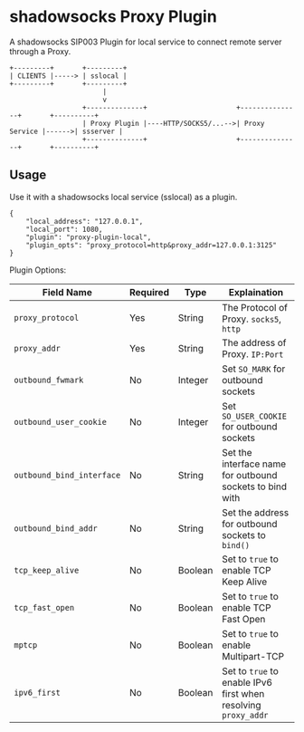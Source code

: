 # shadowsocks Proxy Plugin

A shadowsocks SIP003 Plugin for local service to connect remote server through a Proxy.

```plain
+---------+       +---------+
| CLIENTS |-----> | sslocal |
+---------+       +---------+
                       |
                       v
                  +--------------+                      +---------------+       +----------+
                  | Proxy Plugin |----HTTP/SOCKS5/...-->| Proxy Service |------>| ssserver |
                  +--------------+                      +---------------+       +----------+
```

## Usage

Use it with a shadowsocks local service (sslocal) as a plugin.

```jsonc
{
    "local_address": "127.0.0.1",
    "local_port": 1080,
    "plugin": "proxy-plugin-local",
    "plugin_opts": "proxy_protocol=http&proxy_addr=127.0.0.1:3125"
}
```

Plugin Options:

| Field Name | Required | Type | Explaination |
| ---------- | -------- | ---- | ------------ |
| `proxy_protocol` | Yes | String | The Protocol of Proxy. `socks5`, `http` |
| `proxy_addr` | Yes | String | The address of Proxy. `IP:Port` |
| `outbound_fwmark` | No | Integer | Set `SO_MARK` for outbound sockets |
| `outbound_user_cookie` | No | Integer | Set `SO_USER_COOKIE` for outbound sockets |
| `outbound_bind_interface` | No | String | Set the interface name for outbound sockets to bind with |
| `outbound_bind_addr` | No | String | Set the address for outbound sockets to `bind()` |
| `tcp_keep_alive` | No | Boolean | Set to `true` to enable TCP Keep Alive |
| `tcp_fast_open` | No | Boolean | Set to `true` to enable TCP Fast Open |
| `mptcp` | No | Boolean | Set to `true` to enable Multipart-TCP |
| `ipv6_first` | No | Boolean | Set to `true` to enable IPv6 first when resolving `proxy_addr` |
